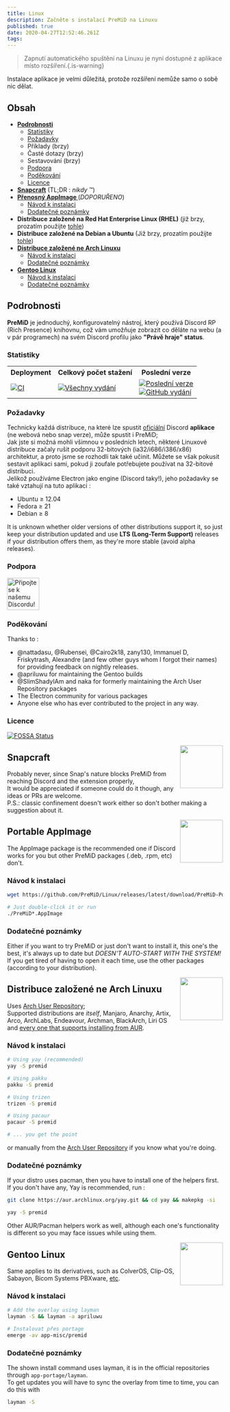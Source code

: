```yaml
---
title: Linux
description: Začněte s instalací PreMiD na Linuxu
published: true
date: 2020-04-27T12:52:46.261Z
tags:
---
```


> Zapnutí automatického spuštění na Linuxu je nyní dostupné z aplikace místo rozšíření.{.is-warning}

Instalace aplikace je velmi důležitá, protože rozšíření nemůže samo o sobě nic dělat.

## Obsah

- **[Podrobnosti](#about)**
  - [Statistiky](#stats)
  - [Požadavky](#requirements)
  - Příklady (brzy)
  - Časté dotazy (brzy)
  - Sestavování (brzy)
  - [Podpora](#support)
  - [Poděkování](#credits)
  - [Licence](#license)
- **[Snapcraft](#snapcraft)** (TL;DR : _nikdy_ ™️)
- **[Přenosný AppImage ](#portable-appimage)** (_DOPORUŘENO_)
  - [Návod k instalaci](#installation-instructions)
  - [Dodatečné poznámky](#additional-notes)
- **Distribuce založené na Red Hat Enterprise Linux (RHEL)** (již brzy, prozatím použijte [tohle](#portable-appimage))
- **Distribuce založené na Debian a Ubuntu** (Již brzy, prozatím použijte [tohle](#portable-appimage))
- **[Distribuce založené ne Arch Linuxu](#arch-linux-based-distributions)**
  - [Návod k instalaci](#installation-instructions-1)
  - [Dodatečné poznámky](#additional-notes-1)
- **[Gentoo Linux](#gentoo-linux)**
  - [Návod k instalaci](#installation-instructions-2)
  - [Dodatečné poznámky](#additional-notes-2)

<a name="about"></a>

## Podrobnosti

**PreMiD** je jednoduchý, konfigurovatelný nástroj, který používá Discord RP (Rich Presence) knihovnu, což vám umožňuje zobrazit co děláte na webu (a v pár programech) na svém Discord profilu jako **"Právě hraje" status**.

<a name="stats"></a>

### Statistiky

<table>
  <tr>
    <th>Deployment</th>
    <th>Celkový počet stažení</th>
    <th>Poslední verze</th>
  </tr>
  <tr>
    <td><a href="https://github.com/PreMiD/Linux/actions"><img src="https://github.com/PreMiD/Linux/workflows/CI/badge.svg?branch=master&event=push" alt="CI"></a></td>
    <td><a href="https://github.com/PreMiD/Linux/releases"><img src="https://img.shields.io/github/downloads/PreMiD/Linux/total.svg?maxAge=86400" alt="Všechny vydání"></a></td>
    <td><a href="https://github.com/PreMiD/Linux/releases/latest"><img src="https://img.shields.io/github/v/release/PreMiD/Linux.svg?maxAge=86400" alt="Poslední verze"><br><img src="https://img.shields.io/github/downloads/PreMiD/Linux/latest/total.svg?maxAge=86400" alt="GitHub vydání"></a></td>
  </tr>
</table>

<a name="requirements"></a>

### Požadavky

Technicky každá distribuce, na které lze spustit [oficiální](https://discordapp.com/download) Discord **aplikace** (ne webová nebo snap verze), může spustit i PreMiD;</br> Jak jste si možná mohli všimnou v posledních letech, některé Linuxové distribuce začaly rušit podporu 32-bitových (ia32/i686/i386/x86) architektur, a proto jsme se rozhodli tak také učinit. Můžete se však pokusit sestavit aplikaci sami, pokud ji zoufale potřebujete používat na 32-bitové distribuci.</br>Jelikož používáme Electron jako engine (Discord taky!), jeho požadavky se také vztahují na tuto aplikaci :

- Ubuntu ≥ 12.04
- Fedora ≥ 21
- Debian ≥ 8

It is unknown whether older versions of other distributions support it, so just keep your distribution updated and use **LTS (Long-Term Support)** releases if your distribution offers them, as they're more stable (avoid alpha releases).

<a name="support"></a>

### Podpora

<div>
  <a target="_blank" href="https://discord.gg/WvfVZ8T" title="Připojte se k našemu Discordu!">
    <img height="75px" draggable="false" src="https://discordapp.com/api/guilds/493130730549805057/widget.png?style=banner2" alt="Připojte se k našemu Discordu!">
  </a>
</div>

<a name="credits"></a>

### Poděkování

Thanks to :

- @nattadasu, @Rubensei, @Cairo2k18, zany130, Immanuel D, Friskytrash, Alexandre (and few other guys whom I forgot their names) for providing feedback on nightly releases.
- @apriluwu for maintaining the Gentoo builds
- @SlimShadyIAm and naka for formerly maintaining the Arch User Repository packages
- The Electron community for various packages
- Anyone else who has ever contributed to the project in any way.

<a name="license"></a>

### Licence

[![FOSSA Status](https://app.fossa.io/api/projects/git%2Bgithub.com%2FPreMiD%2FLinux.svg?type=large)](https://app.fossa.io/projects/git%2Bgithub.com%2FPreMiD%2FLinux?ref=badge_large)

<img src="https://i.imgur.com/ACAxtmA.png" width="100" height="100" align="right"></img>
<a name="snapcraft"></a>

## Snapcraft

Probably never, since Snap's nature blocks PreMiD from reaching Discord and the extension properly,</br> It would be appreciated if someone could do it though, any ideas or PRs are welcome.</br> P.S.: classic confinement doesn't work either so don't bother making a suggestion about it.

<img src="https://i.imgur.com/qEZOOfU.png" width="100" height="100" align="right"></img>
<a name="appimage"></a>

## Portable AppImage

The AppImage package is the recommended one if Discord works for you but other PreMiD packages (.deb, .rpm, etc) don't.

<a name="appimageinstall"></a>

### Návod k instalaci

```bash
wget https://github.com/PreMiD/Linux/releases/latest/download/PreMiD-Portable.AppImage && chmod a+x PreMiD*.AppImage
```

```bash
# Just double-click it or run
./PreMiD*.AppImage
```

<a name="appimagenotes"></a>

### Dodatečné poznámky

Either if you want to try PreMiD or just don't want to install it, this one's the best, it's always up to date but _DOESN'T AUTO-START WITH THE SYSTEM!_</br>If you get tired of having to open it each time, use the other packages (according to your distribution).

<a name="arch"></a>
<img src="https://i.imgur.com/NBevNlU.png" width="100" height="100" align="right"></img>

## Distribuce založené ne Arch Linuxu

Uses [Arch User Repository](https://aur.archlinux.org/packages/premid);</br> Supported distributions are _itself_, Manjaro, Anarchy, Artix, Arco, ArchLabs, Endeavour, Archman, BlackArch, Liri OS and [every one that supports installing from AUR](https://wiki.archlinux.org/index.php/Arch-based_distributions#Active).

<a name="archinstall"></a>

### Návod k instalaci

```bash
# Using yay (recommended)
yay -S premid
```

```bash
# Using pakku
pakku -S premid
```

```bash
# Using trizen
trizen -S premid
```

```bash
# Using pacaur
pacaur -S premid
```

```bash
# ... you get the point
```

or manually from the [Arch User Repository](https://aur.archlinux.org/packages/premid) if you know what you're doing.

<a name="archnotes"></a>

### Dodatečné poznámky

If your distro uses pacman, then you have to install one of the helpers first. If you don't have any, Yay is recommended, run :

```bash
git clone https://aur.archlinux.org/yay.git && cd yay && makepkg -si
```

```bash
yay -S premid
```

Other AUR/Pacman helpers work as well, although each one's functionality is different so you may face issues while using them.

<img src="https://i.imgur.com/Kv1X2to.png" width="100" height="100" align="right"></img>
<a name="gentoo"></a>

## Gentoo Linux

Same applies to its derivatives, such as ColverOS, Clip-OS, Sabayon, Bicom Systems PBXware, [etc](https://wiki.gentoo.org/wiki/Distributions_based_on_Gentoo#Active_projects).

<a name="gentooinstall"></a>

### Návod k instalaci

```bash
# Add the overlay using layman
layman -S && layman -a apriluwu
```

```bash
# Instalovat přes portage
emerge -av app-misc/premid
```

<a name="gentoonotes"></a>

### Dodatečné poznámky

The shown install command uses layman, it is in the official repositories through `app-portage/layman`.<br> To get updates you will have to sync the overlay from time to time, you can do this with

```bash
layman -S
```